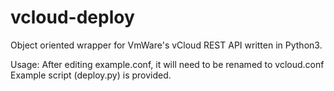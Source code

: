 # vcloud-deploy
Object oriented wrapper for VmWare's vCloud REST API written in Python3.

Usage:
After editing example.conf, it will need to be renamed to vcloud.conf
Example script (deploy.py) is provided.